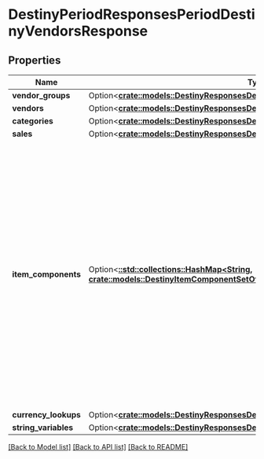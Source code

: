 # DestinyPeriodResponsesPeriodDestinyVendorsResponse

## Properties

Name | Type | Description | Notes
------------ | ------------- | ------------- | -------------
**vendor_groups** | Option<[**crate::models::DestinyResponsesDestinyVendorsResponseVendorGroups**](Destiny_Responses_DestinyVendorsResponse_vendorGroups.md)> |  | [optional]
**vendors** | Option<[**crate::models::DestinyResponsesDestinyVendorsResponseVendors**](Destiny_Responses_DestinyVendorsResponse_vendors.md)> |  | [optional]
**categories** | Option<[**crate::models::DestinyResponsesDestinyVendorsResponseCategories**](Destiny_Responses_DestinyVendorsResponse_categories.md)> |  | [optional]
**sales** | Option<[**crate::models::DestinyResponsesDestinyVendorsResponseSales**](Destiny_Responses_DestinyVendorsResponse_sales.md)> |  | [optional]
**item_components** | Option<[**::std::collections::HashMap<String, crate::models::DestinyItemComponentSetOfint32>**](DestinyItemComponentSetOfint32.md)> | The set of item detail components, one set of item components per Vendor. These are keyed by the Vendor Hash, so you will get one Item Component Set per vendor returned.  The components contained inside are themselves keyed by the vendorSaleIndex, and will have whatever item-level components you requested (Sockets, Stats, Instance data etc...) per item being sold by the vendor. | [optional]
**currency_lookups** | Option<[**crate::models::DestinyResponsesDestinyCharacterResponseCurrencyLookups**](Destiny_Responses_DestinyCharacterResponse_currencyLookups.md)> |  | [optional]
**string_variables** | Option<[**crate::models::DestinyResponsesDestinyVendorsResponseStringVariables**](Destiny_Responses_DestinyVendorsResponse_stringVariables.md)> |  | [optional]

[[Back to Model list]](../README.md#documentation-for-models) [[Back to API list]](../README.md#documentation-for-api-endpoints) [[Back to README]](../README.md)


